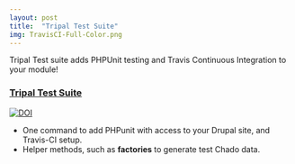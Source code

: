 ```yaml
---
layout: post
title:  "Tripal Test Suite"
img: TravisCI-Full-Color.png
---
```


Tripal Test suite adds PHPUnit testing and Travis Continuous Integration to your module!

### [Tripal Test Suite](https://github.com/statonlab/TripalTestSuite)
[![DOI](https://zenodo.org/badge/DOI/10.5281/zenodo.1257164.svg)](https://doi.org/10.5281/zenodo.1257164)

* One command to add PHPunit with access to your Drupal site, and Travis-CI setup.
* Helper methods, such as **factories** to generate test Chado data.
